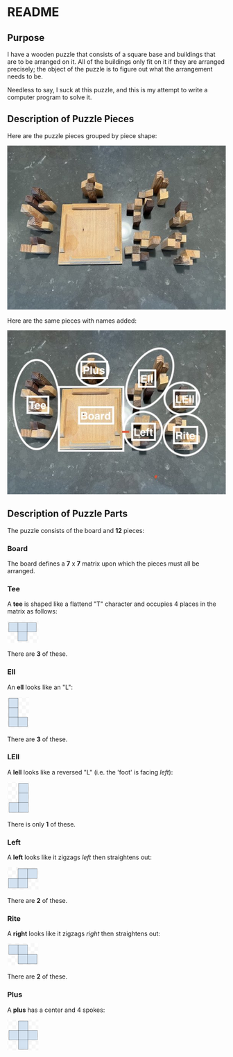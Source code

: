 # README

## Purpose

I have a wooden puzzle that consists of a square base and buildings that are to be arranged on it.  All of the buildings only fit on it if they are arranged precisely; the object of the puzzle is to figure out what the arrangement needs to be.

Needless to say, I suck at this puzzle, and this is my attempt to write a computer program to solve it.

## Description of Puzzle Pieces

Here are the puzzle pieces grouped by piece shape:

![piece shapes](/images/puzzelImage.jpg)

Here are the same pieces with names added:

![piece parts](/images/puzzleParts.jpeg)

## Description of Puzzle Parts

The puzzle consists of the board and **12** pieces:

### Board

The board defines a **7** x **7** matrix upon which the pieces must all be arranged.

### Tee

A **tee** is shaped like a flattend "T" character and occupies 4 places in the matrix as follows:

![tee](/images/tee.png)

There are **3** of these.

### Ell

An **ell** looks like an "L":

![ell](/images/ell.png)

There are **3** of these.

### LEll

A **lell** looks like a reversed "L" (i.e. the 'foot' is facing *left*):

![lell](/images/rell.png)

There is only **1** of these.

### Left

A **left** looks like it zigzags *left* then straightens out:

![left](/images/left.png)

There are **2** of these.

### Rite

A **right** looks like it zigzags *right* then straightens out:

![rite](/images/right.png)

There are **2** of these.

### Plus

A **plus** has a center and 4 spokes:

![plus](/images/plus.png)
